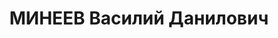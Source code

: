 ---
title: МИНЕЕВ Василий Данилович
description: "1900 г.р., м.р.: с.В.-Маза Куйбышевской обл., русский, образование:\
  \ начальное\n Бухгалтер.\n прож.: г. Новосибирск\n арестован 17.01.1937\n Обвинение:\
  \ в участии в к.р. троцкистко-зиновьевской террористич. организации, ст. 58-7,8,11\
  \ УК РСФСР.\n Приговор: Военной коллегией Верх. суда СССР, 29.04.1937 — 8 лет ИТЛ\
  \ с поражением в правах на 5 лет.\n Реабилитация: 14.03.1957"
---